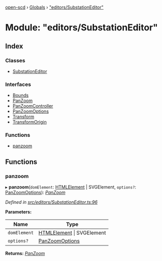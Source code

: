 [open-scd](../README.md) › [Globals](../globals.md) › ["editors/SubstationEditor"](_editors_substationeditor_.md)

# Module: "editors/SubstationEditor"

## Index

### Classes

* [SubstationEditor](../classes/_editors_substationeditor_.substationeditor.md)

### Interfaces

* [Bounds](../interfaces/_editors_substationeditor_.bounds.md)
* [PanZoom](../interfaces/_editors_substationeditor_.panzoom.md)
* [PanZoomController](../interfaces/_editors_substationeditor_.panzoomcontroller.md)
* [PanZoomOptions](../interfaces/_editors_substationeditor_.panzoomoptions.md)
* [Transform](../interfaces/_editors_substationeditor_.transform.md)
* [TransformOrigin](../interfaces/_editors_substationeditor_.transformorigin.md)

### Functions

* [panzoom](_editors_substationeditor_.md#panzoom)

## Functions

###  panzoom

▸ **panzoom**(`domElement`: [HTMLElement](../interfaces/_foundation_.__global.htmlelement.md) | SVGElement, `options?`: [PanZoomOptions](../interfaces/_editors_substationeditor_.panzoomoptions.md)): *[PanZoom](../interfaces/_editors_substationeditor_.panzoom.md)*

*Defined in [src/editors/SubstationEditor.ts:96](https://github.com/openscd/open-scd/blob/32cb8f5/src/editors/SubstationEditor.ts#L96)*

**Parameters:**

Name | Type |
------ | ------ |
`domElement` | [HTMLElement](../interfaces/_foundation_.__global.htmlelement.md) &#124; SVGElement |
`options?` | [PanZoomOptions](../interfaces/_editors_substationeditor_.panzoomoptions.md) |

**Returns:** *[PanZoom](../interfaces/_editors_substationeditor_.panzoom.md)*
